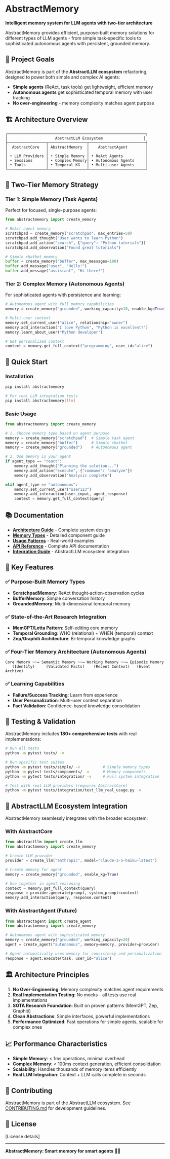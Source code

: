 # AbstractMemory

**Intelligent memory system for LLM agents with two-tier architecture**

AbstractMemory provides efficient, purpose-built memory solutions for different types of LLM agents - from simple task-specific tools to sophisticated autonomous agents with persistent, grounded memory.

## 🎯 Project Goals

AbstractMemory is part of the **AbstractLLM ecosystem** refactoring, designed to power both simple and complex AI agents:

- **Simple agents** (ReAct, task tools) get lightweight, efficient memory
- **Autonomous agents** get sophisticated temporal memory with user tracking
- **No over-engineering** - memory complexity matches agent purpose

## 🏗️ Architecture Overview

```
┌─────────────────────────────────────────────────────────────┐
│                     AbstractLLM Ecosystem                  │
├─────────────────┬─────────────────┬─────────────────────────┤
│  AbstractCore   │ AbstractMemory  │    AbstractAgent        │
│                 │                 │                         │
│ • LLM Providers │ • Simple Memory │ • ReAct Agents          │
│ • Sessions      │ • Complex Memory│ • Autonomous Agents     │
│ • Tools         │ • Temporal KG   │ • Multi-user Agents     │
└─────────────────┴─────────────────┴─────────────────────────┘
```

## 🧠 Two-Tier Memory Strategy

### Tier 1: Simple Memory (Task Agents)
Perfect for focused, single-purpose agents:

```python
from abstractmemory import create_memory

# ReAct agent memory
scratchpad = create_memory("scratchpad", max_entries=50)
scratchpad.add_thought("User wants to learn Python")
scratchpad.add_action("search", {"query": "Python tutorials"})
scratchpad.add_observation("Found great tutorials")

# Simple chatbot memory
buffer = create_memory("buffer", max_messages=100)
buffer.add_message("user", "Hello!")
buffer.add_message("assistant", "Hi there!")
```

### Tier 2: Complex Memory (Autonomous Agents)
For sophisticated agents with persistence and learning:

```python
# Autonomous agent with full memory capabilities
memory = create_memory("grounded", working_capacity=10, enable_kg=True)

# Multi-user context
memory.set_current_user("alice", relationship="owner")
memory.add_interaction("I love Python", "Python is excellent!")
memory.learn_about_user("Python developer")

# Get personalized context
context = memory.get_full_context("programming", user_id="alice")
```

## 🔧 Quick Start

### Installation

```bash
pip install abstractmemory

# For real LLM integration tests
pip install abstractmemory[llm]
```

### Basic Usage

```python
from abstractmemory import create_memory

# 1. Choose memory type based on agent purpose
memory = create_memory("scratchpad")  # Simple task agent
memory = create_memory("buffer")      # Simple chatbot
memory = create_memory("grounded")    # Autonomous agent

# 2. Use memory in your agent
if agent_type == "react":
    memory.add_thought("Planning the solution...")
    memory.add_action("execute", {"command": "analyze"})
    memory.add_observation("Analysis complete")

elif agent_type == "autonomous":
    memory.set_current_user("user123")
    memory.add_interaction(user_input, agent_response)
    context = memory.get_full_context(query)
```

## 📚 Documentation

- **[Architecture Guide](docs/architecture.md)** - Complete system design
- **[Memory Types](docs/memory-types.md)** - Detailed component guide
- **[Usage Patterns](docs/usage-patterns.md)** - Real-world examples
- **[API Reference](docs/api-reference.md)** - Complete API documentation
- **[Integration Guide](docs/integration.md)** - AbstractLLM ecosystem integration

## 🔬 Key Features

### ✅ Purpose-Built Memory Types
- **ScratchpadMemory**: ReAct thought-action-observation cycles
- **BufferMemory**: Simple conversation history
- **GroundedMemory**: Multi-dimensional temporal memory

### ✅ State-of-the-Art Research Integration
- **MemGPT/Letta Pattern**: Self-editing core memory
- **Temporal Grounding**: WHO (relational) + WHEN (temporal) context
- **Zep/Graphiti Architecture**: Bi-temporal knowledge graphs

### ✅ Four-Tier Memory Architecture (Autonomous Agents)
```
Core Memory ──→ Semantic Memory ──→ Working Memory ──→ Episodic Memory
   (Identity)     (Validated Facts)    (Recent Context)   (Event Archive)
```

### ✅ Learning Capabilities
- **Failure/Success Tracking**: Learn from experience
- **User Personalization**: Multi-user context separation
- **Fact Validation**: Confidence-based knowledge consolidation

## 🧪 Testing & Validation

AbstractMemory includes **180+ comprehensive tests** with real implementations:

```bash
# Run all tests
python -m pytest tests/ -v

# Run specific test suites
python -m pytest tests/simple/ -v          # Simple memory types
python -m pytest tests/components/ -v      # Memory components
python -m pytest tests/integration/ -v     # Full system integration

# Test with real LLM providers (requires AbstractCore)
python -m pytest tests/integration/test_llm_real_usage.py -v
```

## 🔗 AbstractLLM Ecosystem Integration

AbstractMemory seamlessly integrates with the broader ecosystem:

### With AbstractCore
```python
from abstractllm import create_llm
from abstractmemory import create_memory

# Create LLM provider
provider = create_llm("anthropic", model="claude-3-5-haiku-latest")

# Create memory for agent
memory = create_memory("grounded", enable_kg=True)

# Use together in agent reasoning
context = memory.get_full_context(query)
response = provider.generate(prompt, system_prompt=context)
memory.add_interaction(query, response.content)
```

### With AbstractAgent (Future)
```python
from abstractagent import create_agent
from abstractmemory import create_memory

# Autonomous agent with sophisticated memory
memory = create_memory("grounded", working_capacity=20)
agent = create_agent("autonomous", memory=memory, provider=provider)

# Agent automatically uses memory for consistency and personalization
response = agent.execute(task, user_id="alice")
```

## 🏛️ Architecture Principles

1. **No Over-Engineering**: Memory complexity matches agent requirements
2. **Real Implementation Testing**: No mocks - all tests use real implementations
3. **SOTA Research Foundation**: Built on proven patterns (MemGPT, Zep, Graphiti)
4. **Clean Abstractions**: Simple interfaces, powerful implementations
5. **Performance Optimized**: Fast operations for simple agents, scalable for complex ones

## 📈 Performance Characteristics

- **Simple Memory**: < 1ms operations, minimal overhead
- **Complex Memory**: < 100ms context generation, efficient consolidation
- **Scalability**: Handles thousands of memory items efficiently
- **Real LLM Integration**: Context + LLM calls complete in seconds

## 🤝 Contributing

AbstractMemory is part of the AbstractLLM ecosystem. See [CONTRIBUTING.md](CONTRIBUTING.md) for development guidelines.

## 📄 License

[License details]

---

**AbstractMemory: Smart memory for smart agents** 🧠✨